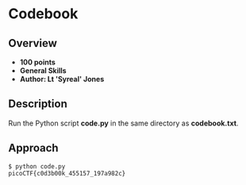 # Codebook

## Overview
- **100 points**
- **General Skills**
- **Author: Lt 'Syreal' Jones**

## Description
Run the Python script **code.py** in the same directory as **codebook.txt**.

## Approach
```
$ python code.py
picoCTF{c0d3b00k_455157_197a982c}
```
